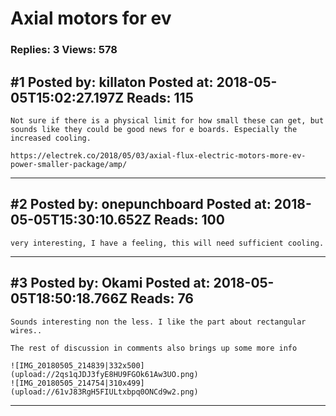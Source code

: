 # Axial motors for ev

### Replies: 3 Views: 578

## \#1 Posted by: killaton Posted at: 2018-05-05T15:02:27.197Z Reads: 115

```
Not sure if there is a physical limit for how small these can get, but sounds like they could be good news for e boards. Especially the increased cooling.

https://electrek.co/2018/05/03/axial-flux-electric-motors-more-ev-power-smaller-package/amp/
```

---
## \#2 Posted by: onepunchboard Posted at: 2018-05-05T15:30:10.652Z Reads: 100

```
very interesting, I have a feeling, this will need sufficient cooling.
```

---
## \#3 Posted by: Okami Posted at: 2018-05-05T18:50:18.766Z Reads: 76

```
Sounds interesting non the less. I like the part about rectangular wires..

The rest of discussion in comments also brings up some more info

![IMG_20180505_214839|332x500](upload://2qs1qJDJ3fyE8HU9FGOk61Aw3UO.png)
![IMG_20180505_214754|310x499](upload://61vJ83RgH5FIULtxbpq0ONCd9w2.png)
```

---
